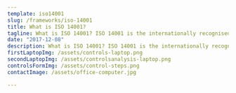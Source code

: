 ```yaml
---
template: iso14001
slug: /frameworks/iso-14001
title: What is ISO 14001?
tagline: What is ISO 14001? ISO 14001 is the internationally recognised Standard for Environmental Management.
date: "2017-12-08"
description: What is ISO 14001? ISO 14001 is the internationally recognised Standard for Environmental Management.
firstLaptopImg: /assets/controls-laptop.png
secondLaptopImg: /assets/controlsanalysis-laptop.png
controlsFormImg: /assets/control-steps.png
contactImage: /assets/office-computer.jpg

---
```

